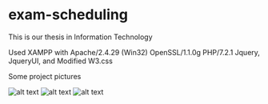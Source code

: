 # exam-scheduling
This is our thesis in Information Technology

Used XAMPP with Apache/2.4.29 (Win32) OpenSSL/1.1.0g PHP/7.2.1
Jquery, JqueryUI, and Modified W3.css

Some project pictures

![alt text](https://dm2301files.storage.live.com/y4m_Nz30gwwjb8w9slUx9522fGRKwnSmvUaRsc3LUiGCYd1zpicfkdXnpblYFvRs0DZXv6HvDBImURmrVXEgg1V3zctyBAH7pDZDWjfNmqzs8h9nRXxx8lhrRQDwjPLLe9dq7EJwkqbzIyUVLaDXvqAa0-fTTYx-ORQ2O_m1UtNYO0R8oYWxQdNkOmk73e5jhYJCBzm-ws9ALYZQJjwmSvjnA/Screenshot%20%2815%29.png?psid=1&width=1232&height=693)
![alt text](https://dm2301files.storage.live.com/y4ml5lliLi0Vf61JHavE9ZhgUCNQ2VbTjkl16PSMi5YdM8djwYkfjnqKEIyb3B_Bxd1USWbjzm1Z-0aXH6qDdnfCtuvNYjloaEOCUCcK72zWUHFtLAveIfmNOSZTNr1mUB8aOPfW-QfN2rLiNFw_7WFXMQZIw-8ngcCqn1VnUlch4gZxqplmXtCpf7C5-sDDQLs3V4XjFOhoKO6EwxnGFpoNQ/Screenshot%20%2816%29.png?psid=1&width=1232&height=693)
![alt text](https://dm2301files.storage.live.com/y4mGi0T4Xs_0SMAwCGeh3Dk2EdsJexUlzyVyYZGt-OCvre_jiYxerLf9NVBQ5ZEEpGhpdd4Oh3Uob2w0ZVFkkS9BHdbebkBUuINDpdaP91LGYCW--j78pn3MnGeU0oYqrrGSRZd1paoIzbo-63woDeCDGtwwkRWXBCHvFmXGL1_UKtPUtnWeVK485OPpcFPZKsEu8dkmMB6ETvqfGo18akCzA/Screenshot%20%2817%29.png?psid=1&width=1232&height=693)
